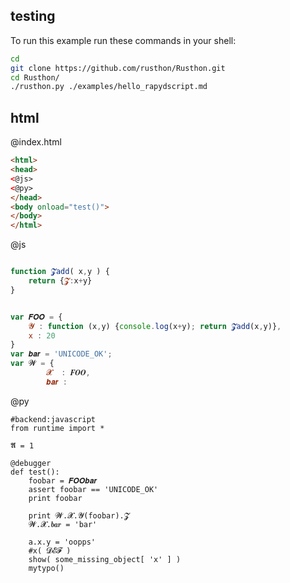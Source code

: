 testing
-------

To run this example run these commands in your shell:

```bash
cd
git clone https://github.com/rusthon/Rusthon.git
cd Rusthon/
./rusthon.py ./examples/hello_rapydscript.md
```

html
----
<script src="~/ace-builds/src-min/ace.js" type="text/javascript"></script>
<script src="~/ace-builds/src-min/theme-monokai.js" type="text/javascript"></script>
<script src="~/ace-builds/src-min/worker-javascript.js" type="text/javascript"></script>
<script src="~/ace-builds/src-min/mode-javascript.js" type="text/javascript"></script>


@index.html
```html
<html>
<head>
<@js>
<@py>
</head>
<body onload="test()">
</body>
</html>
```

@js
```javascript

function 𝓩add( x,y ) {
	return {𝓩:x+y}
}


var 𝑭𝑶𝑶 = {
	𝓨 : function (x,y) {console.log(x+y); return 𝓩add(x,y)},
	x : 20
}
var 𝒃𝒂𝒓 = 'UNICODE_OK';
var 𝓦 = {
		𝓧  : 𝑭𝑶𝑶,
		𝒃𝒂𝒓 :


```


@py
```rusthon
#backend:javascript
from runtime import *

𝕬 = 1

@debugger
def test():
	foobar = 𝑭𝑶𝑶𝒃𝒂𝒓
	assert foobar == 'UNICODE_OK'
	print foobar

	print 𝓦.𝓧.𝓨(foobar).𝓩
	𝓦.𝓧.𝒃𝒂𝒓 = 'bar'

	a.x.y = 'oopps'
	#x( 𝓓𝓔𝓕 )
	show( some_missing_object[ 'x' ] )
	mytypo()

```
